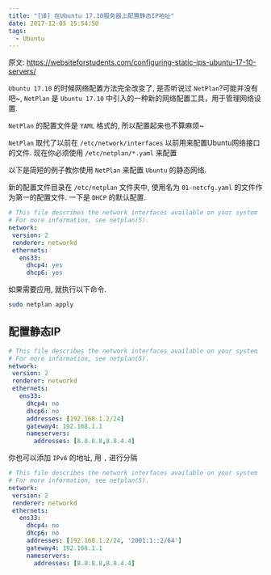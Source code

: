 ```yaml
---
title: "[译] 在Ubuntu 17.10服务器上配置静态IP地址"
date: 2017-12-05 15:54:50
tags:
  - Ubuntu
---
```


原文: https://websiteforstudents.com/configuring-static-ips-ubuntu-17-10-servers/

`Ubuntu 17.10` 的时候网络配置方法完全改变了, 是否听说过 `NetPlan`?可能并没有吧~, `NetPlan` 是 `Ubuntu 17.10` 中引入的一种新的网络配置工具，用于管理网络设置.

`NetPlan` 的配置文件是 `YAML` 格式的, 所以配置起来也不算麻烦~

`NetPlan` 取代了以前在 `/etc/network/interfaces` 以前用来配置Ubuntu网络接口的文件. 现在你必须使用 `/etc/netplan/*.yaml` 来配置

以下是简短的例子教你使用 `NetPlan` 来配置 `Ubuntu` 的静态网络.

新的配置文件目录在 `/etc/netplan` 文件夹中, 使用名为 `01-netcfg.yaml` 的文件作为第一的配置文件. 一下是 `DHCP` 的默认配置.

<!-- more -->

```yaml
# This file describes the network interfaces available on your system
# For more information, see netplan(5).
network:
 version: 2
 renderer: networkd
 ethernets:
   ens33:
     dhcp4: yes
     dhcp6: yes
```

如果需要应用, 就执行以下命令.

```bash
sudo netplan apply
```

## 配置静态IP

```yaml
# This file describes the network interfaces available on your system
# For more information, see netplan(5).
network:
 version: 2
 renderer: networkd
 ethernets:
   ens33:
     dhcp4: no
     dhcp6: no
     addresses: [192.168.1.2/24]
     gateway4: 192.168.1.1
     nameservers:
       addresses: [8.8.8.8,8.8.4.4]
```

你也可以添加 `IPv6` 的地址, 用 `,` 进行分隔

```yaml
# This file describes the network interfaces available on your system
# For more information, see netplan(5).
network:
 version: 2
 renderer: networkd
 ethernets:
   ens33:
     dhcp4: no
     dhcp6: no
     addresses: [192.168.1.2/24, '2001:1::2/64']
     gateway4: 192.168.1.1
     nameservers:
       addresses: [8.8.8.8,8.8.4.4]
```





